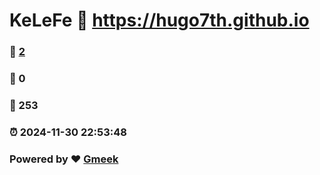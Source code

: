 # KeLeFe :link: https://hugo7th.github.io 
### :page_facing_up: [2](https://hugo7th.github.io/tag.html) 
### :speech_balloon: 0 
### :hibiscus: 253 
### :alarm_clock: 2024-11-30 22:53:48 
### Powered by :heart: [Gmeek](https://github.com/Meekdai/Gmeek)
